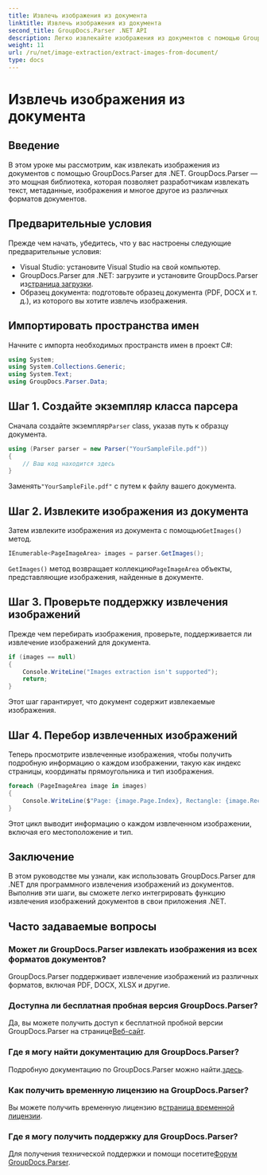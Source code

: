 ```yaml
---
title: Извлечь изображения из документа
linktitle: Извлечь изображения из документа
second_title: GroupDocs.Parser .NET API
description: Легко извлекайте изображения из документов с помощью GroupDocs.Parser для .NET. Ваши возможности обработки документов и эффективное упрощение задач по извлечению изображений.
weight: 11
url: /ru/net/image-extraction/extract-images-from-document/
type: docs
---
```

# Извлечь изображения из документа

## Введение
В этом уроке мы рассмотрим, как извлекать изображения из документов с помощью GroupDocs.Parser для .NET. GroupDocs.Parser — это мощная библиотека, которая позволяет разработчикам извлекать текст, метаданные, изображения и многое другое из различных форматов документов.
## Предварительные условия
Прежде чем начать, убедитесь, что у вас настроены следующие предварительные условия:
- Visual Studio: установите Visual Studio на свой компьютер.
-  GroupDocs.Parser для .NET: загрузите и установите GroupDocs.Parser из[страница загрузки](https://releases.groupdocs.com/parser/net/).
- Образец документа: подготовьте образец документа (PDF, DOCX и т. д.), из которого вы хотите извлечь изображения.

## Импортировать пространства имен
Начните с импорта необходимых пространств имен в проект C#:
```csharp
using System;
using System.Collections.Generic;
using System.Text;
using GroupDocs.Parser.Data;
```
## Шаг 1. Создайте экземпляр класса парсера
 Сначала создайте экземпляр`Parser` class, указав путь к образцу документа.
```csharp
using (Parser parser = new Parser("YourSampleFile.pdf"))
{
    // Ваш код находится здесь
}
```
 Заменять`"YourSampleFile.pdf"` с путем к файлу вашего документа.
## Шаг 2. Извлеките изображения из документа
 Затем извлеките изображения из документа с помощью`GetImages()` метод.
```csharp
IEnumerable<PageImageArea> images = parser.GetImages();
```
`GetImages()` метод возвращает коллекцию`PageImageArea` объекты, представляющие изображения, найденные в документе.
## Шаг 3. Проверьте поддержку извлечения изображений
Прежде чем перебирать изображения, проверьте, поддерживается ли извлечение изображений для документа.
```csharp
if (images == null)
{
    Console.WriteLine("Images extraction isn't supported");
    return;
}
```
Этот шаг гарантирует, что документ содержит извлекаемые изображения.
## Шаг 4. Перебор извлеченных изображений
Теперь просмотрите извлеченные изображения, чтобы получить подробную информацию о каждом изображении, такую как индекс страницы, координаты прямоугольника и тип изображения.
```csharp
foreach (PageImageArea image in images)
{
    Console.WriteLine($"Page: {image.Page.Index}, Rectangle: {image.Rectangle}, Type: {image.FileType}");
}
```
Этот цикл выводит информацию о каждом извлеченном изображении, включая его местоположение и тип.

## Заключение
В этом руководстве мы узнали, как использовать GroupDocs.Parser для .NET для программного извлечения изображений из документов. Выполнив эти шаги, вы сможете легко интегрировать функцию извлечения изображений документов в свои приложения .NET.

## Часто задаваемые вопросы
### Может ли GroupDocs.Parser извлекать изображения из всех форматов документов?
GroupDocs.Parser поддерживает извлечение изображений из различных форматов, включая PDF, DOCX, XLSX и другие.
### Доступна ли бесплатная пробная версия GroupDocs.Parser?
 Да, вы можете получить доступ к бесплатной пробной версии GroupDocs.Parser на странице[Веб-сайт](https://releases.groupdocs.com/).
### Где я могу найти документацию для GroupDocs.Parser?
 Подробную документацию по GroupDocs.Parser можно найти.[здесь](https://tutorials.groupdocs.com/parser/net/).
### Как получить временную лицензию на GroupDocs.Parser?
 Вы можете получить временную лицензию в[страница временной лицензии](https://purchase.groupdocs.com/temporary-license/).
### Где я могу получить поддержку для GroupDocs.Parser?
 Для получения технической поддержки и помощи посетите[Форум GroupDocs.Parser](https://forum.groupdocs.com/c/parser/17).